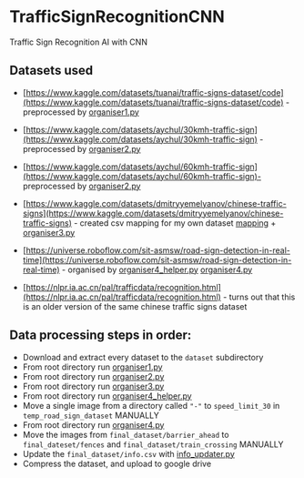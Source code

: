 # TrafficSignRecognitionCNN

Traffic Sign Recognition AI with CNN

## Datasets used

- [https://www.kaggle.com/datasets/tuanai/traffic-signs-dataset/code](https://www.kaggle.com/datasets/tuanai/traffic-signs-dataset/code) - preprocessed by [organiser1.py](./organiser1.py)
- [https://www.kaggle.com/datasets/aychul/30kmh-traffic-sign](https://www.kaggle.com/datasets/aychul/30kmh-traffic-sign) - preprocessed by [organiser2.py](./organiser2.py)
- [https://www.kaggle.com/datasets/aychul/60kmh-traffic-sign](https://www.kaggle.com/datasets/aychul/60kmh-traffic-sign)- preprocessed by [organiser2.py](./organiser2.py)

- [https://www.kaggle.com/datasets/dmitryyemelyanov/chinese-traffic-signs](https://www.kaggle.com/datasets/dmitryyemelyanov/chinese-traffic-signs) - created csv mapping for my own dataset [mapping](./annotations_category_names.csv) + [organiser3.py](./organiser3.py)

- [https://universe.roboflow.com/sit-asmsw/road-sign-detection-in-real-time](https://universe.roboflow.com/sit-asmsw/road-sign-detection-in-real-time) - organised by [organiser4_helper.py](./organiser4_helper.py) [organiser4.py](./organiser4.py)

- [https://nlpr.ia.ac.cn/pal/trafficdata/recognition.html](https://nlpr.ia.ac.cn/pal/trafficdata/recognition.html) - turns out that this is an older version of the same chinese traffic signs dataset

## Data processing steps in order:

- Download and extract every dataset to the `dataset` subdirectory
- From root directory run [organiser1.py](./organiser1.py)
- From root directory run [organiser2.py](./organiser2.py)
- From root directory run [organiser3.py](./organiser3.py)
- From root directory run [organiser4_helper.py](./organiser4_helper.py)
- Move a single image from a directory called `"-"` to `speed_limit_30` in `temp_road_sign_dataset` MANUALLY
- From root directory run [organiser4.py](./organiser4.py)
- Move the images from `final_dataset/barrier_ahead` to `final_dateset/fences` and `final_dataset/train_crossing` MANUALLY
- Update the `final_dataset/info.csv` with [info_updater.py](./info_updater.py)
- Compress the dataset, and upload to google drive
